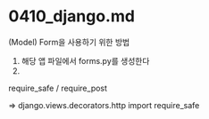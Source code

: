 # 0410_django.md

(Model) Form을 사용하기 위한 방법

1. 해당 앱 파일에서 forms.py를 생성한다
2. 

require_safe / require_post

=> django.views.decorators.http import require_safe